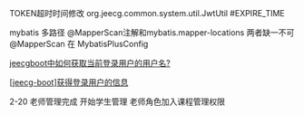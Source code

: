 TOKEN超时时间修改
org.jeecg.common.system.util.JwtUtil
#EXPIRE_TIME

mybatis 多路径
@MapperScan注解和mybatis.mapper-locations 两者缺一不可
@MapperScan 在 MybatisPlusConfig

[jeecgboot中如何获取当前登录用户的用户名?](https://www.cnblogs.com/97Coding/p/13330110.html)

[[jeecg-boot]获得登录用户的信息](https://blog.csdn.net/gwcgwcjava/article/details/103396746)

2-20 老师管理完成 开始学生管理
老师角色加入课程管理权限

